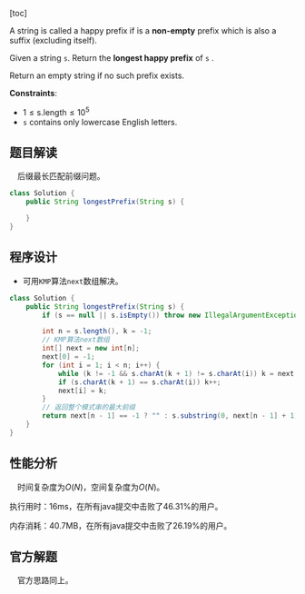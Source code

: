 [toc]

A string is called a happy prefix if is a **non-empty** prefix which is also a suffix (excluding itself).

Given a string `s`. Return the **longest happy prefix** of `s` .

Return an empty string if no such prefix exists.



**Constraints**:

* $1 \le \text{s.length} \le 10^5$
* `s` contains only lowercase English letters.



## 题目解读

&emsp;后缀最长匹配前缀问题。

```java
class Solution {
    public String longestPrefix(String s) {

    }
}
```

## 程序设计

* 可用`KMP`算法`next`数组解决。

```java
class Solution {
    public String longestPrefix(String s) {
        if (s == null || s.isEmpty()) throw new IllegalArgumentException("invalid param");

        int n = s.length(), k = -1;
        // KMP算法next数组
        int[] next = new int[n];
        next[0] = -1;
        for (int i = 1; i < n; i++) {
            while (k != -1 && s.charAt(k + 1) != s.charAt(i)) k = next[k];
            if (s.charAt(k + 1) == s.charAt(i)) k++;
            next[i] = k;
        }
        // 返回整个模式串的最大前缀
        return next[n - 1] == -1 ? "" : s.substring(0, next[n - 1] + 1);
    }
}
```

## 性能分析

&emsp;时间复杂度为$O(N)$，空间复杂度为$O(N)$。

执行用时：16ms，在所有java提交中击败了46.31%的用户。

内存消耗：40.7MB，在所有java提交中击败了26.19%的用户。

## 官方解题

&emsp;官方思路同上。